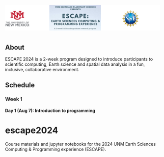 ![unm-escape header](header2.png)
#

## About
ESCAPE 2024 is a 2-week program designed to introduce participants to scientific
computing, Earth science and spatial data analysis in a fun, inclusive, collaborative environment.


## Schedule

### Week 1

#### Day 1 (Aug 7): Introduction to programming


# escape2024
Course materials and jupyter notebooks for the 2024 UNM Earth Sciences Computing &amp; Programming experience (ESCAPE).

